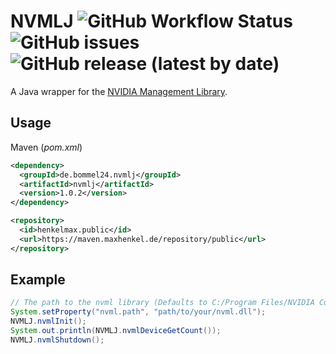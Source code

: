 # NVMLJ ![GitHub Workflow Status](https://img.shields.io/github/workflow/status/henkelmax/nvmlj/Build) ![GitHub issues](https://img.shields.io/github/issues-raw/henkelmax/nvmlj) ![GitHub release (latest by date)](https://img.shields.io/github/v/release/henkelmax/nvmlj?include_prereleases)

A Java wrapper for the [NVIDIA Management Library](https://developer.nvidia.com/nvidia-management-library-nvml).

## Usage

Maven (*pom.xml*)

``` xml
<dependency>
  <groupId>de.bommel24.nvmlj</groupId>
  <artifactId>nvmlj</artifactId>
  <version>1.0.2</version>
</dependency>
```

``` xml
<repository>
  <id>henkelmax.public</id>
  <url>https://maven.maxhenkel.de/repository/public</url>
</repository>
```

## Example

``` java
// The path to the nvml library (Defaults to C:/Program Files/NVIDIA Corporation/NVSMI/nvml.dll)
System.setProperty("nvml.path", "path/to/your/nvml.dll");
NVMLJ.nvmlInit();
System.out.println(NVMLJ.nvmlDeviceGetCount());
NVMLJ.nvmlShutdown();
```
